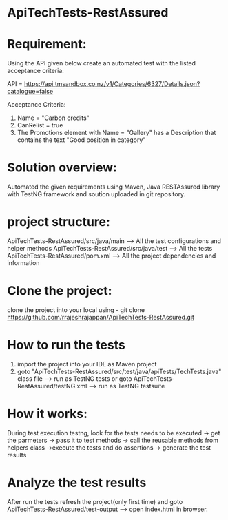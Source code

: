 # ApiTechTests-RestAssured

# Requirement:
Using the API given below create an automated test with the listed acceptance criteria:

API = https://api.tmsandbox.co.nz/v1/Categories/6327/Details.json?catalogue=false

Acceptance Criteria:

1. Name = "Carbon credits"
2. CanRelist = true
3. The Promotions element with Name = "Gallery" has a Description that contains the text "Good position in category"

# Solution overview: 
Automated the given requirements using Maven, Java RESTAssured library with TestNG framework and soution uploaded in git repository.

# project structure:
ApiTechTests-RestAssured/src/java/main --> All the test configurations and helper methods
ApiTechTests-RestAssured/src/java/test --> All the tests
ApiTechTests-RestAssured/pom.xml --> All the project dependencies and information 

# Clone the project: 
clone the project into your local using - 
git clone https://github.com/rrajeshrajappan/ApiTechTests-RestAssured.git

# How to run the tests
1. import the project into your IDE as Maven project
2. goto "ApiTechTests-RestAssured/src/test/java/apiTests/TechTests.java" class file --> run as TestNG tests or goto ApiTechTests-RestAssured/testNG.xml --> run as TestNG testsuite

# How it works: 
During test execution testng, look for the tests needs to be executed -> get the parmeters -> pass it to test methods -> call the reusable methods from helpers class ->execute the tests and do assertions -> generate the test results

# Analyze the test results
After run the tests refresh the project(only first time) and goto ApiTechTests-RestAssured/test-output --> open index.html in browser.
